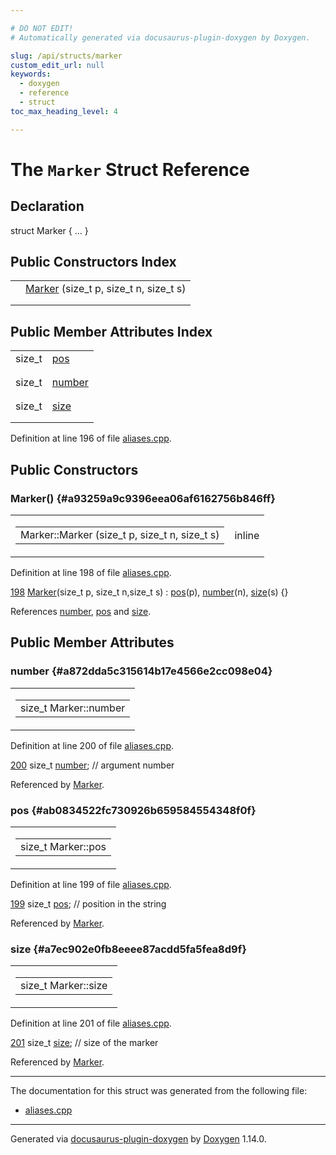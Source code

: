 ```yaml
---

# DO NOT EDIT!
# Automatically generated via docusaurus-plugin-doxygen by Doxygen.

slug: /api/structs/marker
custom_edit_url: null
keywords:
  - doxygen
  - reference
  - struct
toc_max_heading_level: 4

---
```


<div class="doxyPage">

# The `Marker` Struct Reference



## Declaration

<div class="doxyDeclaration">
struct Marker { ... }
</div>

## Public Constructors Index

<table class="doxyMembersIndex">

<tr class="doxyMemberIndexItem">
<td class="doxyMemberIndexItemType" align="left" valign="top"></td>
<td class="doxyMemberIndexItemName" align="left" valign="top"><a href="#a93259a9c9396eea06af6162756b846ff">Marker</a> (size_t p, size_t n, size_t s)</td>
</tr>
<tr class="doxyMemberIndexDescription">
<td class="doxyMemberIndexDescriptionLeft"></td>
<td class="doxyMemberIndexDescriptionRight">
</td>
</tr>
<tr class="doxyMemberIndexSeparator">
<td class="doxyMemberIndexSeparator" colspan="2"></td>
</tr>

</table>

## Public Member Attributes Index

<table class="doxyMembersIndex">

<tr class="doxyMemberIndexItem">
<td class="doxyMemberIndexItemType" align="left" valign="top">size_t</td>
<td class="doxyMemberIndexItemName" align="left" valign="top"><a href="#ab0834522fc730926b659584554348f0f">pos</a></td>
</tr>
<tr class="doxyMemberIndexDescription">
<td class="doxyMemberIndexDescriptionLeft"></td>
<td class="doxyMemberIndexDescriptionRight">
</td>
</tr>
<tr class="doxyMemberIndexSeparator">
<td class="doxyMemberIndexSeparator" colspan="2"></td>
</tr>

<tr class="doxyMemberIndexItem">
<td class="doxyMemberIndexItemType" align="left" valign="top">size_t</td>
<td class="doxyMemberIndexItemName" align="left" valign="top"><a href="#a872dda5c315614b17e4566e2cc098e04">number</a></td>
</tr>
<tr class="doxyMemberIndexDescription">
<td class="doxyMemberIndexDescriptionLeft"></td>
<td class="doxyMemberIndexDescriptionRight">
</td>
</tr>
<tr class="doxyMemberIndexSeparator">
<td class="doxyMemberIndexSeparator" colspan="2"></td>
</tr>

<tr class="doxyMemberIndexItem">
<td class="doxyMemberIndexItemType" align="left" valign="top">size_t</td>
<td class="doxyMemberIndexItemName" align="left" valign="top"><a href="#a7ec902e0fb8eeee87acdd5fa5fea8d9f">size</a></td>
</tr>
<tr class="doxyMemberIndexDescription">
<td class="doxyMemberIndexDescriptionLeft"></td>
<td class="doxyMemberIndexDescriptionRight">
</td>
</tr>
<tr class="doxyMemberIndexSeparator">
<td class="doxyMemberIndexSeparator" colspan="2"></td>
</tr>

</table>


Definition at line 196 of file <a href="/web-doxygen/docs/api/files/src/aliases-cpp">aliases.cpp</a>.

<div class="doxySectionDef">

## Public Constructors

### Marker() {#a93259a9c9396eea06af6162756b846ff}

<div class="doxyMemberItem">
<div class="doxyMemberProto">
<table class="doxyMemberLabels">
<tr class="doxyMemberLabels">
<td class="doxyMemberLabelsLeft">
<table class="doxyMemberName">
<tr>
<td class="doxyMemberName">Marker::Marker (size_t p, size_t n, size_t s)</td>
</tr>
</table>
</td>
<td class="doxyMemberLabelsRight">
<span class="doxyMemberLabels">
<span class="doxyMemberLabel inline">inline</span>
</span>
</td>
</tr>
</table>
</div>
<div class="doxyMemberDoc">



Definition at line 198 of file <a href="/web-doxygen/docs/api/files/src/aliases-cpp">aliases.cpp</a>.

<div class="doxyProgramListing">

<div class="doxyCodeLine"><span class="doxyLineNumber"><a href="#a93259a9c9396eea06af6162756b846ff">198</a></span><span class="doxyLineContent"><span class="doxyHighlight">  <a href="#a93259a9c9396eea06af6162756b846ff">Marker</a>(</span><span class="doxyHighlightKeywordType">size_t</span><span class="doxyHighlight"> p, </span><span class="doxyHighlightKeywordType">size_t</span><span class="doxyHighlight"> n,</span><span class="doxyHighlightKeywordType">size_t</span><span class="doxyHighlight"> s) : <a href="#ab0834522fc730926b659584554348f0f">pos</a>(p), <a href="#a872dda5c315614b17e4566e2cc098e04">number</a>(n), <a href="#a7ec902e0fb8eeee87acdd5fa5fea8d9f">size</a>(s) {}</span></span></div>

</div>


References <a href="#a872dda5c315614b17e4566e2cc098e04">number</a>, <a href="#ab0834522fc730926b659584554348f0f">pos</a> and <a href="#a7ec902e0fb8eeee87acdd5fa5fea8d9f">size</a>.
</div>
</div>

</div>

<div class="doxySectionDef">

## Public Member Attributes

### number {#a872dda5c315614b17e4566e2cc098e04}

<div class="doxyMemberItem">
<div class="doxyMemberProto">
<table class="doxyMemberLabels">
<tr class="doxyMemberLabels">
<td class="doxyMemberLabelsLeft">
<table class="doxyMemberName">
<tr>
<td class="doxyMemberName">size_t Marker::number</td>
</tr>
</table>
</td>
</tr>
</table>
</div>
<div class="doxyMemberDoc">



Definition at line 200 of file <a href="/web-doxygen/docs/api/files/src/aliases-cpp">aliases.cpp</a>.

<div class="doxyProgramListing">

<div class="doxyCodeLine"><span class="doxyLineNumber"><a href="#a872dda5c315614b17e4566e2cc098e04">200</a></span><span class="doxyLineContent"><span class="doxyHighlight">  </span><span class="doxyHighlightKeywordType">size_t</span><span class="doxyHighlight"> <a href="#a872dda5c315614b17e4566e2cc098e04">number</a>; </span><span class="doxyHighlightComment">// argument number</span></span></div>

</div>


Referenced by <a href="#a93259a9c9396eea06af6162756b846ff">Marker</a>.
</div>
</div>

### pos {#ab0834522fc730926b659584554348f0f}

<div class="doxyMemberItem">
<div class="doxyMemberProto">
<table class="doxyMemberLabels">
<tr class="doxyMemberLabels">
<td class="doxyMemberLabelsLeft">
<table class="doxyMemberName">
<tr>
<td class="doxyMemberName">size_t Marker::pos</td>
</tr>
</table>
</td>
</tr>
</table>
</div>
<div class="doxyMemberDoc">



Definition at line 199 of file <a href="/web-doxygen/docs/api/files/src/aliases-cpp">aliases.cpp</a>.

<div class="doxyProgramListing">

<div class="doxyCodeLine"><span class="doxyLineNumber"><a href="#ab0834522fc730926b659584554348f0f">199</a></span><span class="doxyLineContent"><span class="doxyHighlight">  </span><span class="doxyHighlightKeywordType">size_t</span><span class="doxyHighlight"> <a href="#ab0834522fc730926b659584554348f0f">pos</a>;    </span><span class="doxyHighlightComment">// position in the string</span></span></div>

</div>


Referenced by <a href="#a93259a9c9396eea06af6162756b846ff">Marker</a>.
</div>
</div>

### size {#a7ec902e0fb8eeee87acdd5fa5fea8d9f}

<div class="doxyMemberItem">
<div class="doxyMemberProto">
<table class="doxyMemberLabels">
<tr class="doxyMemberLabels">
<td class="doxyMemberLabelsLeft">
<table class="doxyMemberName">
<tr>
<td class="doxyMemberName">size_t Marker::size</td>
</tr>
</table>
</td>
</tr>
</table>
</div>
<div class="doxyMemberDoc">



Definition at line 201 of file <a href="/web-doxygen/docs/api/files/src/aliases-cpp">aliases.cpp</a>.

<div class="doxyProgramListing">

<div class="doxyCodeLine"><span class="doxyLineNumber"><a href="#a7ec902e0fb8eeee87acdd5fa5fea8d9f">201</a></span><span class="doxyLineContent"><span class="doxyHighlight">  </span><span class="doxyHighlightKeywordType">size_t</span><span class="doxyHighlight"> <a href="#a7ec902e0fb8eeee87acdd5fa5fea8d9f">size</a>;   </span><span class="doxyHighlightComment">// size of the marker</span></span></div>

</div>


Referenced by <a href="#a93259a9c9396eea06af6162756b846ff">Marker</a>.
</div>
</div>

</div>

<hr/>

The documentation for this struct was generated from the following file:

<ul>
<li><a href="/web-doxygen/docs/api/files/src/aliases-cpp">aliases.cpp</a></li>
</ul>

<hr/>

<p class="doxyGeneratedBy">Generated via <a href="https://github.com/xpack/docusaurus-plugin-doxygen">docusaurus-plugin-doxygen</a> by <a href="https://www.doxygen.nl">Doxygen</a> 1.14.0.</p>

</div>
